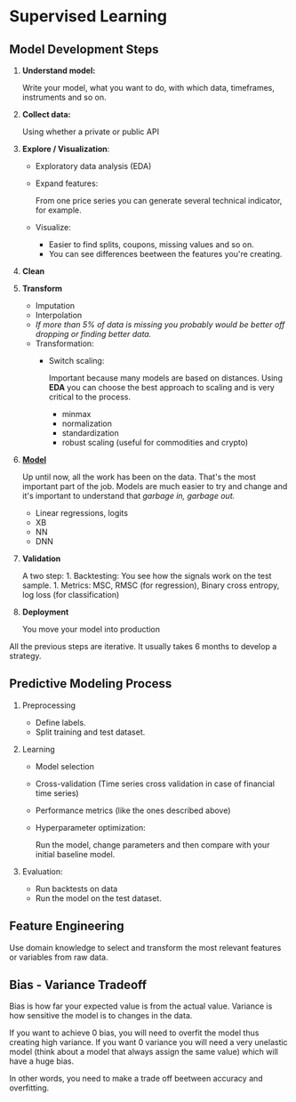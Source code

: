 # Supervised Learning

## Model Development Steps

1. **Understand model:**
    
    Write your model, what you want to do, with which data, timeframes, instruments and so on.

1.  **Collect data:**

    Using whether a private or public API

1. **Explore / Visualization**:

    - Exploratory data analysis (EDA)
    - Expand features:

        From one price series you can generate several technical indicator, for example.

    - Visualize:
        * Easier to find splits, coupons, missing values and so on.
        * You can see differences beetween the features you're creating.

1. **Clean**
1. **Transform**

    - Imputation
    - Interpolation
    - *If more than 5% of data is missing you probably would be better off dropping or finding better data.*
    - Transformation:
        * Switch scaling:

            Important because many models are based on distances. Using **EDA** you can choose the best approach
            to scaling and is very critical to the process.
            - minmax
            - normalization
            - standardization
            - robust scaling (useful for commodities and crypto)


1. [**Model**](#predictive-modeling-process)

    Up until now, all the work has been on the data. That's the most important part of the job. Models are
    much easier to try and change and it's important to understand that *garbage in, garbage out.*

    - Linear regressions, logits
    - XB
    - NN
    - DNN

1. **Validation**

    A two step:
        1. Backtesting: You see how the signals work on the test sample.
        1. Metrics: MSC, RMSC (for regression), Binary cross entropy, log loss (for classification)

1. **Deployment**

    You move your model into production


All the previous  steps are iterative. It usually takes 6 months to develop a strategy.


## Predictive Modeling Process

1. Preprocessing
    - Define labels.
    - Split training and test dataset.

1. Learning
    - Model selection
    - Cross-validation (Time series cross validation in case of financial time series)
    - Performance metrics (like the ones described above)
    - Hyperparameter optimization:

        Run the model, change parameters and then compare with your initial baseline model.

1. Evaluation:
    - Run backtests on data
    - Run the model on the test dataset.

## Feature Engineering

Use domain knowledge to select and transform the most relevant
features or variables from raw data.


## Bias - Variance Tradeoff

Bias is how far your expected value is from the actual value. Variance is how
sensitive the model is to changes in the data.

If you want to achieve 0 bias, you will need to overfit the model thus creating
high variance. If you want 0 variance you will need a very unelastic model (think 
about a model that always assign the same value) which will have a huge bias. 

In other words, you need to make a trade off beetween accuracy and overfitting.